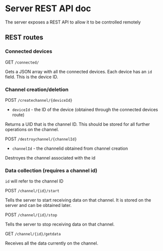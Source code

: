 
# Server REST API doc

The server exposes a REST API to allow it to be controlled remotely

## REST routes

### Connected devices

GET `/connected/`

Gets a JSON array with all the connected devices.
Each device has an `id` field. This is the device ID.

### Channel creation/deletion

POST `/createchannel/{deviceId}`

- `deviceId` - the ID of the device (obtained through the connected devices route)

Returns a UID that is the channel ID. This should be stored for all further operations
on the channel.

POST `/destroychannel/{channelId}`

- `channelId` - the channelid obtained from channel creation

Destroyes the channel associated with the id

### Data collection (requires a channel id)

`id` will refer to the channel ID

POST `/channel/{id}/start`

Tells the server to start receiving data on that channel. It is stored on the server and can be obtained later.

POST `/channel/{id}/stop`

Tells the server to stop receiving data on that channel.

GET `/channel/{id}/getdata`

Receives all the data currently on the channel.
